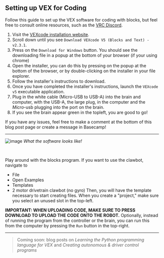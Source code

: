 ## Setting up VEX for Coding

Follow this guide to set up the VEX software for coding with blocks, but feel free to consult online resources, such as the [VRC Discord](https://discord.com/invite/vrc).  

1. Visit the [VEXcode installation website](https://www.vexrobotics.com/vexcode/install/v5).
2. Scroll down until you see `Download VEXcode V5 (Blocks and Text) - v2.3.1`.
3. Press on the `Download for Windows` button. You should see the downloading file in a popup at the bottom of your browser (if your using chrome)
4. Open the installer, you can do this by pressing on the popup at the bottom of the browser, or by double-clicking on the installer in your file explorer.
5. Follow the installer's instructions to download.
6. Once you have completed the installer's instructions, launch the `VEXcode v5` executable application.
7. Plug in the white cable (Micro-USB to USB-A) into the brain and computer, with the USB-A, the large plug, in the computer and the *Micro*-usb plugging into the port on the brain.
8. If you see the brain appear green in the topleft, you are good to go!

If you have any issues, feel free to make a comment at the bottom of this blog post page or create a message in Basecamp!

---

![image](https://user-images.githubusercontent.com/44009231/161645146-14aedd92-e358-4a63-bf62-c97e6da926d8.png)
*What the software looks like!*

<br>

Play around with the blocks program. If you want to use the clawbot, navigate to 
- File
- Open Examples
- Templates
- 2 motor drivetrain clawbot (no gyro)
Then, you will have the template necessary to start creating files. When you create a "project," make sure you select an unused slot in the top-left.


**IMPORTANT: WHEN UPLOADING CODE, MAKE SURE TO PRESS DOWNLOAD TO UPLOAD THE CODE ONTO THE ROBOT.** Optionally, instead of running the program from the controller or the brain,
you can run this from the computer by pressing the `Run` button in the top-right.

---

> Coming soon: blog posts on *Learning the Python programming language for VEX* and *Creating autonomous & driver control programs*
